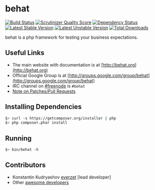 behat
=====

[![Build Status](https://travis-ci.org/Behat/Behat.png?branch=3.0)](https://travis-ci.org/Behat/Behat)
[![Scrutinizer Quality Score](https://scrutinizer-ci.com/g/Behat/Behat/badges/quality-score.png?s=ad84e95fc2405712f88a96d89b4f31dfe5c80fae)](https://scrutinizer-ci.com/g/Behat/Behat/)
[![Dependency Status](https://www.versioneye.com/user/projects/52d2a08dec1375fded000031/badge.png)](https://www.versioneye.com/user/projects/52d2a08dec1375fded000031)
[![Latest Stable Version](https://poser.pugx.org/behat/behat/v/stable.png)](https://packagist.org/packages/behat/behat)
[![Latest Unstable Version](https://poser.pugx.org/behat/behat/v/unstable.png)](https://packagist.org/packages/behat/behat)
[![Total Downloads](https://poser.pugx.org/behat/behat/downloads.png)](https://packagist.org/packages/behat/behat)

behat is a php framework for testing your business expectations.

Useful Links
------------

- The main website with documentation is at [http://behat.org](http://behat.org)
- Official Google Group is at [http://groups.google.com/group/behat](http://groups.google.com/group/behat)
- IRC channel on [#freenode](http://freenode.net/) is `#behat`
- [Note on Patches/Pull Requests](CONTRIBUTING.md)

Installing Dependencies
-----------------------

```bash
$> curl -s https://getcomposer.org/installer | php
$> php composer.phar install
```

Running
-------

```bash
$> bin/behat -h
```

Contributors
------------

- Konstantin Kudryashov [everzet](http://github.com/everzet) [lead developer]
- Other [awesome developers](https://github.com/Behat/Behat/graphs/contributors)
